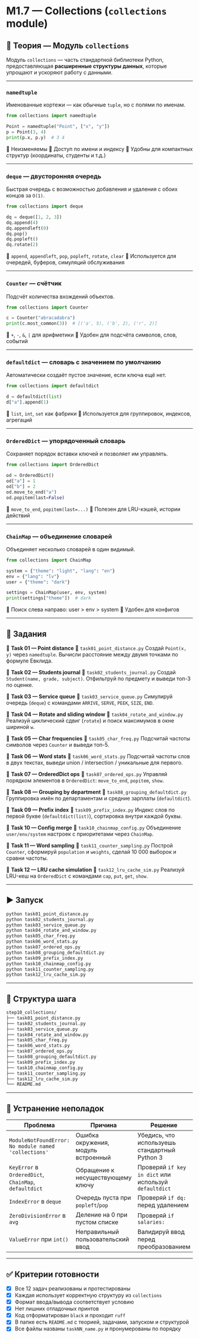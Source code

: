 # M1.7 — Collections (`collections` module)

## 📘 Теория — Модуль `collections`

Модуль `collections` — часть стандартной библиотеки Python, предоставляющая **расширенные структуры данных**, которые упрощают и ускоряют работу с данными.

---

### `namedtuple`
Именованные кортежи — как обычные `tuple`, но с полями по именам.

```python
from collections import namedtuple

Point = namedtuple("Point", ["x", "y"])
p = Point(3, 4)
print(p.x, p.y)  # 3 4
```

🔹 Неизменяемы
🔹 Доступ по имени и индексу
🔹 Удобны для компактных структур (координаты, студенты и т.д.)

---

### `deque` — двусторонняя очередь
Быстрая очередь с возможностью добавления и удаления с обоих концов за `O(1)`.

```python
from collections import deque

dq = deque([1, 2, 3])
dq.append(4)
dq.appendleft(0)
dq.pop()
dq.popleft()
dq.rotate(2)
```

🔹 `append`, `appendleft`, `pop`, `popleft`, `rotate`, `clear`
🔹 Используется для очередей, буферов, симуляций обслуживания

---

### `Counter` — счётчик
Подсчёт количества вхождений объектов.

```python
from collections import Counter

c = Counter("abracadabra")
print(c.most_common(3))  # [('a', 5), ('b', 2), ('r', 2)]
```

🔹 `+`, `-`, `&`, `|` для арифметики
🔹 Удобен для подсчёта символов, слов, событий

---

### `defaultdict` — словарь с значением по умолчанию
Автоматически создаёт пустое значение, если ключа ещё нет.

```python
from collections import defaultdict

d = defaultdict(list)
d["a"].append(1)
```

🔹 `list`, `int`, `set` как фабрики
🔹 Используется для группировок, индексов, агрегаций

---

### `OrderedDict` — упорядоченный словарь
Сохраняет порядок вставки ключей и позволяет им управлять.

```python
from collections import OrderedDict

od = OrderedDict()
od["a"] = 1
od["b"] = 2
od.move_to_end("a")
od.popitem(last=False)
```

🔹 `move_to_end`, `popitem(last=...)`
🔹 Полезен для LRU-кэшей, истории действий

---

### `ChainMap` — объединение словарей
Объединяет несколько словарей в один видимый.

```python
from collections import ChainMap

system = {"theme": "light", "lang": "en"}
env = {"lang": "lv"}
user = {"theme": "dark"}

settings = ChainMap(user, env, system)
print(settings["theme"])  # dark
```

🔹 Поиск слева направо: user > env > system
🔹 Удобен для конфигов

---

## 🧪 Задания

🔹 **Task 01 — Point distance**
📂 `task01_point_distance.py`
Создай `Point(x, y)` через `namedtuple`. Вычисли расстояние между двумя точками по формуле Евклида.

🔹 **Task 02 — Students journal**
📂 `task02_students_journal.py`
Создай `Student(name, grade, subject)`. Отфильтруй по предмету и выведи топ-3 по оценке.

🔹 **Task 03 — Service queue**
📂 `task03_service_queue.py`
Симулируй очередь (`deque`) с командами `ARRIVE`, `SERVE`, `PEEK`, `SIZE`, `END`.

🔹 **Task 04 — Rotate and sliding window**
📂 `task04_rotate_and_window.py`
Реализуй циклический сдвиг (`rotate`) и поиск максимумов в окне шириной `w`.

🔹 **Task 05 — Char frequencies**
📂 `task05_char_freq.py`
Подсчитай частоты символов через `Counter` и выведи топ-5.

🔹 **Task 06 — Word stats**
📂 `task06_word_stats.py`
Подсчитай частоты слов в двух текстах, выведи union / intersection / уникальные для первого.

🔹 **Task 07 — OrderedDict ops**
📂 `task07_ordered_ops.py`
Управляй порядком элементов в `OrderedDict`: `move_to_end`, `popitem`, `show`.

🔹 **Task 08 — Grouping by department**
📂 `task08_grouping_defaultdict.py`
Группировка имён по департаментам и средние зарплаты (`defaultdict`).

🔹 **Task 09 — Prefix index**
📂 `task09_prefix_index.py`
Индекс слов по первой букве (`defaultdict(list)`), сортировка внутри каждой буквы.

🔹 **Task 10 — Config merge**
📂 `task10_chainmap_config.py`
Объединение `user/env/system` настроек с приоритетами через `ChainMap`.

🔹 **Task 11 — Word sampling**
📂 `task11_counter_sampling.py`
Построй `Counter`, сформируй `population` и `weights`, сделай 10 000 выборок и сравни частоты.

🔹 **Task 12 — LRU cache simulation**
📂 `task12_lru_cache_sim.py`
Реализуй LRU-кеш на `OrderedDict` с командами `cap`, `put`, `get`, `show`.

---

## ▶️ Запуск

```bash
python task01_point_distance.py
python task02_students_journal.py
python task03_service_queue.py
python task04_rotate_and_window.py
python task05_char_freq.py
python task06_word_stats.py
python task07_ordered_ops.py
python task08_grouping_defaultdict.py
python task09_prefix_index.py
python task10_chainmap_config.py
python task11_counter_sampling.py
python task12_lru_cache_sim.py
```

---

## 📁 Структура шага

```bash
step10_collections/
├── task01_point_distance.py
├── task02_students_journal.py
├── task03_service_queue.py
├── task04_rotate_and_window.py
├── task05_char_freq.py
├── task06_word_stats.py
├── task07_ordered_ops.py
├── task08_grouping_defaultdict.py
├── task09_prefix_index.py
├── task10_chainmap_config.py
├── task11_counter_sampling.py
├── task12_lru_cache_sim.py
└── README.md
```

---

## 🛟 Устранение неполадок

| Проблема | Причина | Решение |
|---------|---------|---------|
| `ModuleNotFoundError: No module named 'collections'` | Ошибка окружения, модуль встроенный | Убедись, что используешь стандартный Python 3 |
| `KeyError` в `OrderedDict`, `ChainMap`, `defaultdict` | Обращение к несуществующему ключу | Проверяй `if key in dict` или используй `defaultdict` |
| `IndexError` в `deque` | Очередь пуста при `popleft`/`pop` | Проверяй `if dq:` перед удалением |
| `ZeroDivisionError` в `avg` | Деление на 0 при пустом списке | Проверяй `if salaries:` |
| `ValueError` при `int()` | Неправильный пользовательский ввод | Валидируй ввод перед преобразованием |

---

## ✅ Критерии готовности

- [x] Все 12 задач реализованы и протестированы
- [x] Каждая использует корректную структуру из `collections`
- [x] Формат ввода/вывода соответствует условию
- [x] Нет лишних отладочных принтов
- [x] Код отформатирован `black` и проходит `ruff`
- [x] В папке есть `README.md` с теорией, задачами, запуском и структурой
- [x] Все файлы названы `taskNN_name.py` и пронумерованы по порядку
